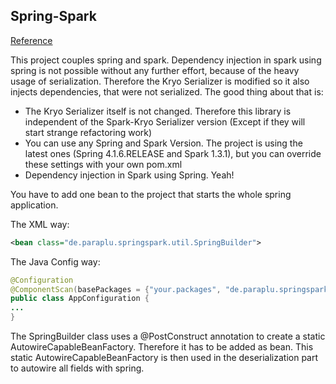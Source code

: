 ## Spring-Spark

[Reference](https://github.com/lgscofield/spring-spark)

This project couples spring and spark. Dependency injection in spark using spring is not possible without any further effort, because of the heavy usage of serialization. Therefore the Kryo Serializer is modified so it also injects dependencies, that were not serialized. The good thing about that is:

* The Kryo Serializer itself is not changed. Therefore this library is independent of the Spark-Kryo Serializer version (Except if they will start strange refactoring work)
* You can use any Spring and Spark Version. The project is using the latest ones (Spring 4.1.6.RELEASE and Spark 1.3.1), but you can override these settings with your own pom.xml
* Dependency injection in Spark using Spring. Yeah!

You have to add one bean to the project that starts the whole spring application.

The XML way:

```xml
<bean class="de.paraplu.springspark.util.SpringBuilder">
```

The Java Config way:

```java
@Configuration
@ComponentScan(basePackages = {"your.packages", "de.paraplu.springspark.util"})
public class AppConfiguration {
...
}
```

The SpringBuilder class uses a @PostConstruct annotation to create a static AutowireCapableBeanFactory. Therefore it has to be added as bean. This static AutowireCapableBeanFactory is then used in the deserialization part to autowire all fields with spring.